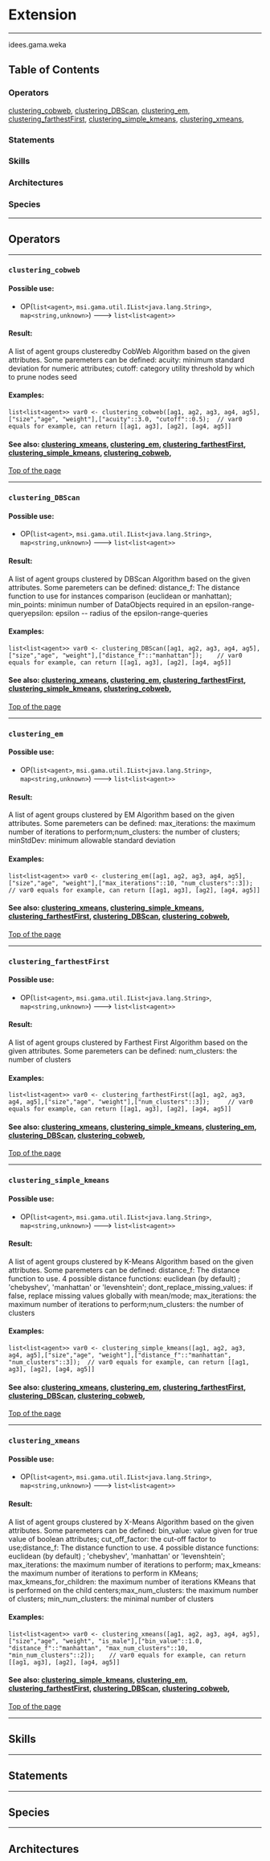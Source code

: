 # Extension

----

 idees.gama.weka

## Table of Contents
### Operators
[clustering_cobweb](#clustering_cobweb), [clustering_DBScan](#clustering_dbscan), [clustering_em](#clustering_em), [clustering_farthestFirst](#clustering_farthestfirst), [clustering_simple_kmeans](#clustering_simple_kmeans), [clustering_xmeans](#clustering_xmeans), 

### Statements


### Skills


### Architectures



### Species



----

## Operators
	
    	
----

### `clustering_cobweb`

#### Possible use: 
  * OP(`list<agent>`, `msi.gama.util.IList<java.lang.String>`, `map<string,unknown>`) --->  `list<list<agent>>` 

#### Result: 
A list of agent groups clusteredby CobWeb Algorithm based on the given attributes. Some paremeters can be defined: acuity: minimum standard deviation for numeric attributes; cutoff: category utility threshold by which to prune nodes seed

#### Examples: 
```
list<list<agent>> var0 <- clustering_cobweb([ag1, ag2, ag3, ag4, ag5],["size","age", "weight"],["acuity"::3.0, "cutoff"::0.5); 	// var0 equals for example, can return [[ag1, ag3], [ag2], [ag4, ag5]]
```
      

#### See also: [clustering_xmeans](#clustering_xmeans), [clustering_em](#clustering_em), [clustering_farthestFirst](#clustering_farthestfirst), [clustering_simple_kmeans](#clustering_simple_kmeans), [clustering_cobweb](#clustering_cobweb), 

[Top of the page](#table-of-contents)
  	
    	
----

### `clustering_DBScan`

#### Possible use: 
  * OP(`list<agent>`, `msi.gama.util.IList<java.lang.String>`, `map<string,unknown>`) --->  `list<list<agent>>` 

#### Result: 
A list of agent groups clustered by DBScan Algorithm based on the given attributes. Some paremeters can be defined: distance_f: The distance function to use for instances comparison (euclidean or manhattan); min_points: minimun number of DataObjects required in an epsilon-range-queryepsilon: epsilon -- radius of the epsilon-range-queries

#### Examples: 
```
list<list<agent>> var0 <- clustering_DBScan([ag1, ag2, ag3, ag4, ag5],["size","age", "weight"],["distance_f"::"manhattan"]); 	// var0 equals for example, can return [[ag1, ag3], [ag2], [ag4, ag5]]
```
      

#### See also: [clustering_xmeans](#clustering_xmeans), [clustering_em](#clustering_em), [clustering_farthestFirst](#clustering_farthestfirst), [clustering_simple_kmeans](#clustering_simple_kmeans), [clustering_cobweb](#clustering_cobweb), 

[Top of the page](#table-of-contents)
  	
    	
----

### `clustering_em`

#### Possible use: 
  * OP(`list<agent>`, `msi.gama.util.IList<java.lang.String>`, `map<string,unknown>`) --->  `list<list<agent>>` 

#### Result: 
A list of agent groups clustered by EM Algorithm based on the given attributes. Some paremeters can be defined: max_iterations: the maximum number of iterations to perform;num_clusters: the number of clusters; minStdDev: minimum allowable standard deviation

#### Examples: 
```
list<list<agent>> var0 <- clustering_em([ag1, ag2, ag3, ag4, ag5],["size","age", "weight"],["max_iterations"::10, "num_clusters"::3]); 	// var0 equals for example, can return [[ag1, ag3], [ag2], [ag4, ag5]]
```
      

#### See also: [clustering_xmeans](#clustering_xmeans), [clustering_simple_kmeans](#clustering_simple_kmeans), [clustering_farthestFirst](#clustering_farthestfirst), [clustering_DBScan](#clustering_dbscan), [clustering_cobweb](#clustering_cobweb), 

[Top of the page](#table-of-contents)
  	
    	
----

### `clustering_farthestFirst`

#### Possible use: 
  * OP(`list<agent>`, `msi.gama.util.IList<java.lang.String>`, `map<string,unknown>`) --->  `list<list<agent>>` 

#### Result: 
A list of agent groups clustered by Farthest First Algorithm based on the given attributes. Some paremeters can be defined: num_clusters: the number of clusters

#### Examples: 
```
list<list<agent>> var0 <- clustering_farthestFirst([ag1, ag2, ag3, ag4, ag5],["size","age", "weight"],["num_clusters"::3]); 	// var0 equals for example, can return [[ag1, ag3], [ag2], [ag4, ag5]]
```
      

#### See also: [clustering_xmeans](#clustering_xmeans), [clustering_simple_kmeans](#clustering_simple_kmeans), [clustering_em](#clustering_em), [clustering_DBScan](#clustering_dbscan), [clustering_cobweb](#clustering_cobweb), 

[Top of the page](#table-of-contents)
  	
    	
----

### `clustering_simple_kmeans`

#### Possible use: 
  * OP(`list<agent>`, `msi.gama.util.IList<java.lang.String>`, `map<string,unknown>`) --->  `list<list<agent>>` 

#### Result: 
A list of agent groups clustered by K-Means Algorithm based on the given attributes. Some paremeters can be defined: distance_f: The distance function to use. 4 possible distance functions: euclidean (by default) ; 'chebyshev', 'manhattan' or 'levenshtein'; dont_replace_missing_values: if false, replace missing values globally with mean/mode; max_iterations: the maximum number of iterations to perform;num_clusters: the number of clusters

#### Examples: 
```
list<list<agent>> var0 <- clustering_simple_kmeans([ag1, ag2, ag3, ag4, ag5],["size","age", "weight"],["distance_f"::"manhattan", "num_clusters"::3]); 	// var0 equals for example, can return [[ag1, ag3], [ag2], [ag4, ag5]]
```
      

#### See also: [clustering_xmeans](#clustering_xmeans), [clustering_em](#clustering_em), [clustering_farthestFirst](#clustering_farthestfirst), [clustering_DBScan](#clustering_dbscan), [clustering_cobweb](#clustering_cobweb), 

[Top of the page](#table-of-contents)
  	
    	
----

### `clustering_xmeans`

#### Possible use: 
  * OP(`list<agent>`, `msi.gama.util.IList<java.lang.String>`, `map<string,unknown>`) --->  `list<list<agent>>` 

#### Result: 
A list of agent groups clustered by X-Means Algorithm based on the given attributes. Some paremeters can be defined: bin_value: value given for true value of boolean attributes; cut_off_factor: the cut-off factor to use;distance_f: The distance function to use. 4 possible distance functions: euclidean (by default) ; 'chebyshev', 'manhattan' or 'levenshtein'; max_iterations: the maximum number of iterations to perform; max_kmeans: the maximum number of iterations to perform in KMeans; max_kmeans_for_children: the maximum number of iterations KMeans that is performed on the child centers;max_num_clusters: the maximum number of clusters; min_num_clusters: the minimal number of clusters

#### Examples: 
```
list<list<agent>> var0 <- clustering_xmeans([ag1, ag2, ag3, ag4, ag5],["size","age", "weight", "is_male"],["bin_value"::1.0, "distance_f"::"manhattan", "max_num_clusters"::10, "min_num_clusters"::2]); 	// var0 equals for example, can return [[ag1, ag3], [ag2], [ag4, ag5]]
```
      

#### See also: [clustering_simple_kmeans](#clustering_simple_kmeans), [clustering_em](#clustering_em), [clustering_farthestFirst](#clustering_farthestfirst), [clustering_DBScan](#clustering_dbscan), [clustering_cobweb](#clustering_cobweb), 

[Top of the page](#table-of-contents)
  	

----

## Skills
	

----

## Statements
		
	
----

## Species
	
	
----

## Architectures 
	